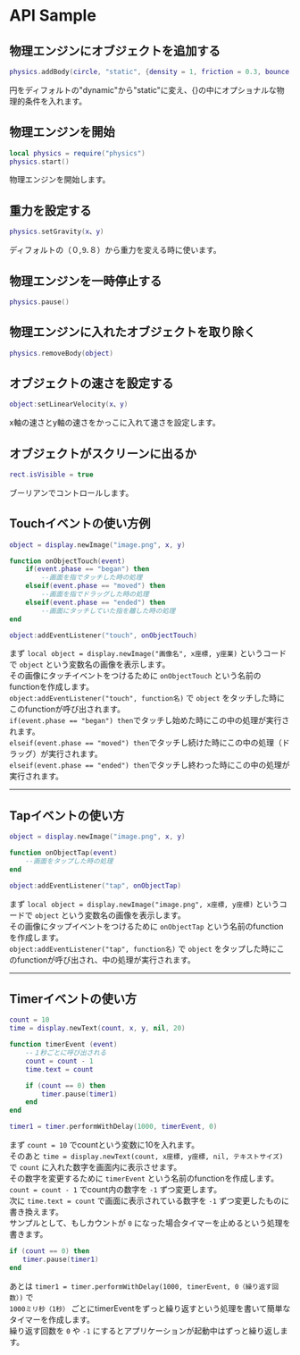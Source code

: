 # API Sample

## 物理エンジンにオブジェクトを追加する

```lua
physics.addBody(circle, "static", {density = 1, friction = 0.3, bounce = 0.4})
```

円をディフォルトの"dynamic"から"static"に変え、{}の中にオプショナルな物理的条件を入れます。

## 物理エンジンを開始

```lua
local physics = require("physics")
physics.start()
```

物理エンジンを開始します。

## 重力を設定する

```lua
physics.setGravity(x、y)
```

ディフォルトの（０,⒐８）から重力を変える時に使います。

## 物理エンジンを一時停止する

```lua
physics.pause()
```

## 物理エンジンに入れたオブジェクトを取り除く

```lua
physics.removeBody(object)
```

## オブジェクトの速さを設定する

```lua
object:setLinearVelocity(x、y)
```

x軸の速さとy軸の速さをかっこに入れて速さを設定します。

## オブジェクトがスクリーンに出るか

```lua
rect.isVisible = true
```

ブーリアンでコントロールします。

## Touchイベントの使い方例

```lua
object = display.newImage("image.png", x, y)

function onObjectTouch(event)
    if(event.phase == "began") then
        --画面を指でタッチした時の処理
    elseif(event.phase == "moved") then
        --画面を指でドラッグした時の処理
    elseif(event.phase == "ended") then
        --画面にタッチしていた指を離した時の処理
end

object:addEventListener("touch", onObjectTouch)
```

まず `local object = display.newImage("画像名", x座標, y座業)` というコードで `object` という変数名の画像を表示します。  
その画像にタッチイベントをつけるために `onObjectTouch` という名前のfunctionを作成します。  
`object:addEventListener("touch", function名)` で `object` をタッチした時にこのfunctionが呼び出されます。  
`if(event.phase == "began") then`でタッチし始めた時にこの中の処理が実行されます。  
`elseif(event.phase == "moved") then`でタッチし続けた時にこの中の処理（ドラッグ）が実行されます。  
`elseif(event.phase == "ended") then`でタッチし終わった時にこの中の処理が実行されます。

***

## Tapイベントの使い方

```lua
object = display.newImage("image.png", x, y)

function onObjectTap(event)
    --画面をタップした時の処理
end

object:addEventListener("tap", onObjectTap)
```

まず `local object = display.newImage("image.png", x座標, y座標)` というコードで `object` という変数名の画像を表示します。  
その画像にタップイベントをつけるために `onObjectTap` という名前のfunctionを作成します。  
`object:addEventListener("tap", function名)` で `object` をタップした時にこのfunctionが呼び出され、中の処理が実行されます。  

***

## Timerイベントの使い方

```lua
count = 10
time = display.newText(count, x, y, nil, 20)

function timerEvent (event)
    --１秒ごとに呼び出される
    count = count - 1
    time.text = count

    if (count == 0) then
        timer.pause(timer1)
    end
end

timer1 = timer.performWithDelay(1000, timerEvent, 0)

```

まず `count = 10` でcountという変数に10を入れます。  
そのあと `time = display.newText(count, x座標, y座標, nil, テキストサイズ)` で `count` に入れた数字を画面内に表示させます。  
その数字を変更するために `timerEvent` という名前のfunctionを作成します。  
`count = count - 1` でcount内の数字を `-1` ずつ変更します。  
次に `time.text = count` で画面に表示されている数字を `-1` ずつ変更したものに書き換えます。  
サンプルとして、もしカウントが `0` になった場合タイマーを止めるという処理を書きます。    

```lua
if (count == 0) then  
　　timer.pause(timer1)  
end
```

あとは `timer1 = timer.performWithDelay(1000, timerEvent, 0（繰り返す回数）)` で  
`1000ミリ秒（1秒）` ごとにtimerEventをずっと繰り返すという処理を書いて簡単なタイマーを作成します。  
繰り返す回数を `0` や `-1` にするとアプリケーションが起動中はずっと繰り返します。  
